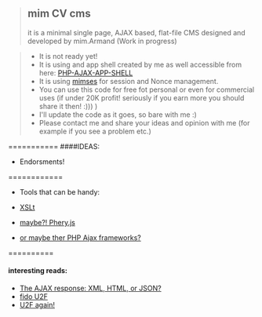 >## mim CV cms
> it is a minimal single page, AJAX based, flat-file CMS designed and developed by mim.Armand (Work in progress)


> - It is not ready yet!
> - It is using and app shell created by me as well accessible from here: [PHP-AJAX-APP-SHELL](https://github.com/mim-Armand/PHP-AJAX-APP-SHELL)
> - It is using [mimses](https://github.com/mim-Armand/mimses) for session and Nonce management.
> - You can use this code for free fot personal or even for commercial uses (if under 20K profit! seriously if you earn more you should share it then! :))) )
> - I'll update the code as it goes, so bare with me :)
> - Please contact me and share your ideas and opinion with me (for example if you see a problem etc.)

===========
####IDEAS:

- Endorsments!

============
- Tools that can be handy:

- [XSLt](http://www.php.net/manual/en/book.xsl.php)
- [maybe?! Phery.js](http://phery-php-ajax.net/)
- [or maybe ther PHP Ajax frameworks?](http://ajaxpatterns.org/PHP_Ajax_Frameworks)



==========
#### interesting reads:

- [The AJAX response: XML, HTML, or JSON?](http://www.quirksmode.org/blog/archives/2005/12/the_ajax_respon.html)
- [ fido U2F ](http://fidoalliance.org/specs/fido-u2f-overview-v1.0-rd-20140209.pdf)
- [U2F again!](https://sites.google.com/site/oauthgoog/gnubby)









